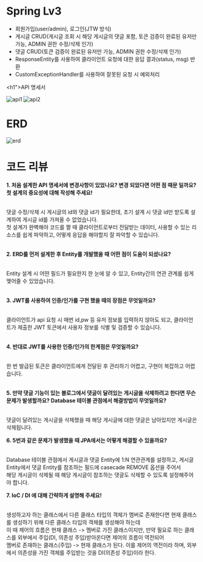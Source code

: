 <H1>Spring Lv3</H1>
<ul>
  <li>회원가입(user/admin), 로그인(JTW 방식)</li>
  <li>게시글 CRUD(게시글 조회 시 해당 게시글의 댓글 포함, 토큰 검증이 완료된 유저만 가능, ADMIN 권한 수정/삭제 인가)</li>
  <li>댓글 CRUD(토큰 검증이 완료된 유저만 가능, ADMIN 권한 수정/삭제 인가)</li>
  <li>ResponseEntity를 사용하여 클라이언트 요청에 대한 응답 결과(status, msg) 반환</li>
  <li>CustomExceptionHandler를 사용하여 잘못된 요청 시 예외처리</li>
</ul>

<h1">API 명세서</h1>

![api1](https://github.com/9yuhyeon/SpringBoot_PostCRUD/assets/112394164/52a286f1-b32c-45d4-98b6-87ef8681f3b2)
![api2](https://github.com/9yuhyeon/SpringBoot_PostCRUD/assets/112394164/8142e163-a6e5-4273-ad2b-4ebec9b56c1c)


<h1>ERD</h1>

![erd](https://github.com/9yuhyeon/SpringBoot_PostCRUD/assets/112394164/e9ed666f-bb6f-47d5-b7eb-8049b20b9ba2)

<h1>코드 리뷰</h1>

**1. 처음 설계한 API 명세서에 변경사항이 있었나요? 변경 되었다면 어떤 점 때문 일까요? 첫 설계의 중요성에 대해 작성해 주세요!**<br><br>

댓글 수정/삭제 시 게시글의 id와 댓글 id가 필요한데, 초기 설계 시 댓글 id만 받도록 설계하여 게시글 id를 가져올 수 없었습니다.<br>
첫 설계가 완벽해야 코드를 짤 때 클라이언트로부터 전달받는 데이터, 사용할 수 있는 리소스를 쉽게 파악하고, 어떻게 응답을 해야할지 잘 파악할 수 있습니다.<br><br>

**2. ERD를 먼저 설계한 후 Entity를 개발했을 때 어떤 점이 도움이 되셨나요?**<br><br>

Entity 설계 시 어떤 필드가 필요한지 한 눈에 알 수 있고, Entity간의 연관 관계를 쉽게 맺어줄 수 있었습니다.<br><br>

**3. JWT를 사용하여 인증/인가를 구현 했을 때의 장점은 무엇일까요?**<br><br>

클라이언트가 api 요청 시 매번 id,pw 등 유저 정보를 입력하지 않아도 되고, 클라이언트가 제출한 JWT 토큰에서 사용자 정보를 식별 및 검증할 수 있습니다.<br><br>


**4. 반대로 JWT를 사용한 인증/인가의 한계점은 무엇일까요?**<br><br>

한 번 발급된 토큰은 클라이언트에게 전달된 후 관리하기 어렵고, 구현이 복잡하고 어렵습니다.<br><br>

**5. 만약 댓글 기능이 있는 블로그에서 댓글이 달려있는 게시글을 삭제하려고 한다면 무슨 문제가 발생할까요? Database 테이블 관점에서 해결방법이 무엇일까요?**<br><br>

댓글이 달려있는 게시글을 삭제했을 때 해당 게시글에 대한 댓글은 남아있지만 게시글은 삭제됩니다.


**6. 5번과 같은 문제가 발생했을 때 JPA에서는 어떻게 해결할 수 있을까요?**<br><br>

Database 테이블 관점에서 게시글과 댓글 Entity에 1:N 연관관계를 설정하고, 게시글Entity에서 댓글 Entity를 참조하는 필드에 casecade REMOVE 옵션을 주어서<br>
해당 게시글이 삭제될 때 해당 게시글이 참조하는 댓글도 삭제할 수 있도록 설정해주어야 합니다.

**7. IoC / DI 에 대해 간략하게 설명해 주세요!**<br><br>

생성하고자 하는 클래스에서 다른 클래스 타입의 객체가 멤버로 존재한다면 현재 클래스를 생성하기 위해 다른 클래스 타입의 객체를 생성해야 하는데<br>
이 때 제어의 흐름은 현재 클래스 -> 멤버로 가진 클래스이지만, 만약 필요로 하는 클래스를 외부에서 주입(DI, 의존성 주입)받아온다면 제어의 흐름이 역전되어<br>
멤버로 존재하는 클래스(주입) -> 현재 클래스가 된다. 이를 제어의 역전이라 하며, 외부에서 의존성을 가진 객체를 주입받는 것을 DI(의존성 주입)이라 한다.
